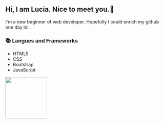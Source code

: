 

<!--
**lurulu156/lurulu156** is a ✨ _special_ ✨ repository because its `README.md` (this file) appears on your GitHub profile.

Here are some ideas to get you started:

- 🔭 I’m currently working on ...
- 🌱 I’m currently learning ...
- 👯 I’m looking to collaborate on ...
- 🤔 I’m looking for help with ...
- 💬 Ask me about ...
- 📫 How to reach me: ...
- 😄 Pronouns: ...
- ⚡ Fun fact: ...
-->

## Hi, I am Lucia. Nice to meet you.👋
I'm a new beginner of web developer. Hopefully I could enrich my github one day lol.

### 📚 Langues and Frameworks
- HTML5
- CSS
- Bootstrap
- JavaScript

<p>
<!--   <img height="130px" src="https://github-readme-stats.vercel.app/api?username=lurulu156&show_icons=true&theme=nightowl&hide=contribs,prs" /> -->
  <img height="130px" src="https://github-readme-stats.vercel.app/api/top-langs/?username=lurulu156&layout=compact&theme=nightowl" />
</p>


